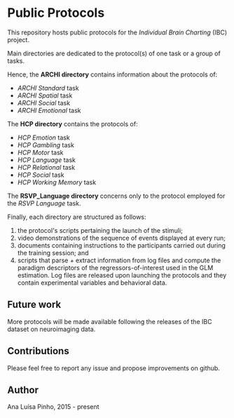 # Public Protocols
This repository hosts public protocols for the _Individual Brain Charting_ (IBC) project.  

Main directories are dedicated to the protocol(s) of one task or a group of tasks.  

Hence, the __ARCHI directory__ contains information about the protocols of:  
* _ARCHI Standard_ task  
* _ARCHI Spatial_ task  
* _ARCHI Social_ task  
* _ARCHI Emotional_ task  

The __HCP directory__ contains the protocols of:  
* _HCP Emotion_ task  
* _HCP Gambling_ task  
* _HCP Motor_ task  
* _HCP Language_ task  
* _HCP Relational_ task  
* _HCP Social_ task  
* _HCP Working Memory_ task      

The __RSVP\_Language directory__ concerns only to the protocol employed for the _RSVP Language_ task.  

Finally, each directory are structured as follows:  
1. the protocol's scripts pertaining the launch of the stimuli;  
2. video demonstrations of the sequence of events displayed at every run;  
3. documents containing instructions to the participants carried out during the training session; and  
4. scripts that parse + extract information from log files and compute the paradigm descriptors of the regressors-of-interest used in the GLM estimation. Log files are released upon launching the protocols and they contain experimental variables and behavioral data.

## Future work
More protocols will be made available following the releases of the IBC dataset on neuroimaging data.

## Contributions
Please feel free to report any issue and propose improvements on github.

## Author
Ana Luísa Pinho, 2015 - present
